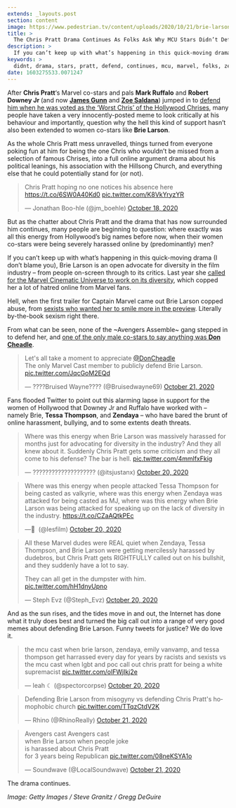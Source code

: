 ```yaml
--- 
extends: _layouts.post 
section: content 
image: https://www.pedestrian.tv/content/uploads/2020/10/21/brie-larson-chris-pratt-fb.jpg 
title: > 
  The Chris Pratt Drama Continues As Folks Ask Why MCU Stars Didn’t Defend Brie Larson Like This 
description: > 
  If you can’t keep up with what’s happening in this quick-moving drama (I don’t blame you), Brie Larson is an open advocate for diversity in the film industry – from people on-screen through to its critics.Hell, when the first trailer for Captain Marvel came out Brie Larson copped abuse, from sexists who wanted her to smile more in the preview.Let's all take a moment to appreciate @DonCheadleThe only Marvel Cast member to publicly defend Brie Larson.Where was this energy when Brie Larson was massively harassed for months just for advocating for diversity in the industry?Suddenly Chris Pratt gets some criticism and they all come to his defense? 
keywords: > 
  didnt, drama, stars, pratt, defend, continues, mcu, marvel, folks, zendaya, energy, tessa, online, chris, larson, thompson, brie 
date: 1603275533.0071247 
--- 
```

<div><p>After&#160;<strong>Chris Pratt</strong>&#8216;s Marvel co-stars and pals <strong>Mark Ruffalo</strong> and <strong>Robert Downey Jr&#160;</strong>(and now <strong><a href="https://twitter.com/JamesGunn/status/1318665313454489601?s=20" target="_blank" rel="nofollow noopener noreferrer">James Gunn</a></strong> and <a href="https://twitter.com/zoesaldana/status/1318722737053913088" target="_blank" rel="nofollow noopener noreferrer"><strong>Zoe Saldana</strong></a>) jumped in to <a href="https://www.pedestrian.tv/entertainment/chris-pratt-robert-downey-jr-mark-ruffalo-worst-chris/" target="_blank" rel="nofollow noopener noreferrer">defend him when he was voted as the &#8216;Worst Chris&#8217; of the Hollywood Chrises</a>, many people have taken a very innocently-posted meme to look critically at his behaviour and importantly, question why the hell this kind of support hasn&#8217;t also been extended to women co-stars like <strong>Brie Larson</strong>.</p><p class="brightcove-video-related"></p>
<p class="bightcove-close-video-cross" alt="Close video"></p>
<p class="bightcove-close-video-swipe"></p>
<p class="vjs-playlist-player-container">

</p>
<p class="brightcove-video-title"></p>
<p id="ad-slot-mobile-mrec-3220174725" class="ad-slot ad-slot-ad-rendering mrec-cont padd_mrec" width="300" height="250"></p>
 
<p>As the whole Chris Pratt mess unravelled, things turned from everyone poking fun at him for being the one Chris who wouldn&#8217;t be missed from a selection of famous Chrises, into a full online argument drama about his political leanings, his association with the Hillsong Church, and everything else that he could potentially stand for (or not).</p><blockquote class="twitter-tweet">
<p lang="en" dir="ltr">Chris Pratt hoping no one notices his absence here <a href="https://t.co/6SW0A40Kd0">https://t.co/6SW0A40Kd0</a> <a href="https://t.co/K8VkYryzYR">pic.twitter.com/K8VkYryzYR</a></p>
<p>&#8212; Jonathan Boo-hle (@jm_boehle) <a href="https://twitter.com/jm_boehle/status/1317865966861156352?ref_src=twsrc%5Etfw">October 18, 2020</a></p></blockquote><p></p><p>But as the chatter about Chris Pratt and the drama that has now surrounded him continues, many people are beginning to question: where exactly was all this energy from Hollywood&#8217;s big names before now, when their women co-stars were being severely harassed online by (predominantly) men?</p><p>If you can&#8217;t keep up with what&#8217;s happening in this quick-moving drama (I don&#8217;t blame you), Brie Larson is an open advocate for diversity in the film industry &#8211; from people on-screen through to its critics. Last year she <a href="https://variety.com/2019/film/news/brie-larson-marvel-diversity-representation-1203198196/" target="_blank" rel="nofollow noopener noreferrer">called for the Marvel Cinematic Universe to work on its diversity</a>, which copped her a lot of hatred online from Marvel fans.</p> <p id="ad-slot-out-of-page-mobile-2164576707" class="ad-slot ad-slot-ad-rendering padd_mrec ad-slot-out-of-page ad-slot-out-of-page-mobile"></p>
 
<p>Hell, when the first trailer for&#160;Captain Marvel came out Brie Larson copped abuse, from <a href="https://www.pedestrian.tv/film-tv/captain-marvel-brie-larson-smile-sexism-response/" target="_blank" rel="nofollow noopener noreferrer">sexists who wanted her to smile more in the preview</a>. Literally by-the-book sexism right there.</p> <p id="ad-slot-mobile-mrec-1920425129" class="ad-slot ad-slot-ad-rendering mrec-cont padd_mrec" width="300" height="250"></p>
 
<p>From what can be seen, none of the ~Avengers Assemble~ gang stepped in to defend her, and <a href="https://www.indiewire.com/2019/05/don-cheadle-brie-larson-body-language-expert-criticism-1202130256/" target="_blank" rel="nofollow noopener noreferrer">one of the only male co-stars to say anything was&#160;<strong>Don Cheadle</strong></a>.</p><blockquote class="twitter-tweet">
<p lang="en" dir="ltr">Let's all take a moment to appreciate <a href="https://twitter.com/DonCheadle?ref_src=twsrc%5Etfw">@DonCheadle</a> <br>The only Marvel Cast member to publicly defend Brie Larson. <a href="https://t.co/JqcGoM2EQd">pic.twitter.com/JqcGoM2EQd</a></p>
<p>&#8212; ????Bruised Wayne???? (@Bruisedwayne69) <a href="https://twitter.com/Bruisedwayne69/status/1318708814070374400?ref_src=twsrc%5Etfw">October 21, 2020</a></p></blockquote><p></p><p>Fans flooded Twitter to point out this alarming lapse in support for the women of Hollywood that Downey Jr and Ruffalo have worked with &#8211; namely Brie,&#160;<strong>Tessa Thompson</strong>, and&#160;<strong>Zendaya</strong> &#8211; who have bared the brunt of online harassment, bullying, and to some extents death threats.</p><blockquote class="twitter-tweet">
<p lang="en" dir="ltr">Where was this energy when Brie Larson was massively harassed for months just for advocating for diversity in the industry? And they all knew about it. Suddenly Chris Pratt gets some criticism and they all come to his defense? The bar is hell. <a href="https://t.co/4mmlfxFkig">pic.twitter.com/4mmlfxFkig</a></p>
<p>&#8212; ???????????????????? (@itsjustanx) <a href="https://twitter.com/itsjustanx/status/1318679314745929729?ref_src=twsrc%5Etfw">October 20, 2020</a></p></blockquote><p></p><blockquote class="twitter-tweet">
<p lang="en" dir="ltr">Where was this energy when people attacked Tessa Thompson for being casted as valkyrie, where was this energy when Zendaya was attacked for being casted as MJ, where was this energy when Brie Larson was being attacked for speaking up on the lack of diversity in the industry. <a href="https://t.co/CZaAQtkPEc">https://t.co/CZaAQtkPEc</a></p>
<p>&#8212; &#1611; (@Iesfilm) <a href="https://twitter.com/Iesfilm/status/1318673980702650368?ref_src=twsrc%5Etfw">October 20, 2020</a></p></blockquote><p></p><blockquote class="twitter-tweet">
<p lang="en" dir="ltr">All these Marvel dudes were REAL quiet when Zendaya, Tessa Thompson, and Brie Larson were getting mercilessly harassed by dudebros, but Chris Pratt gets RIGHTFULLY called out on his bullshit, and they suddenly have a lot to say. </p>
<p>They can all get in the dumpster with him. <a href="https://t.co/hH1dnyUpno">pic.twitter.com/hH1dnyUpno</a></p>
<p>&#8212; Steph Evz (@Steph_Evz) <a href="https://twitter.com/Steph_Evz/status/1318697802738794496?ref_src=twsrc%5Etfw">October 20, 2020</a></p></blockquote><p></p><p>And as the sun rises, and the tides move in and out, the Internet has done what it truly does best and turned the big call out into a range of very good memes about defending Brie Larson. Funny tweets for justice? We do love it.</p><blockquote class="twitter-tweet">
<p lang="en" dir="ltr">the mcu cast when brie larson, zendaya, emily vanvamp, and tessa thompson get harrassed every day for years by racists and sexists vs the mcu cast when lgbt and poc call out chris pratt for being a white supremacist <a href="https://t.co/olFWjIkj2e">pic.twitter.com/olFWjIkj2e</a></p>
<p>&#8212; leah &#9790; (@spectorcorpse) <a href="https://twitter.com/spectorcorpse/status/1318689374855438344?ref_src=twsrc%5Etfw">October 20, 2020</a></p></blockquote><p></p><blockquote class="twitter-tweet">
<p lang="en" dir="ltr">Defending Brie Larson from misogyny vs defending Chris Pratt's homophobic church <a href="https://t.co/TTqzCtdV2K">pic.twitter.com/TTqzCtdV2K</a></p>
<p>&#8212; Rhino (@RhinoReally) <a href="https://twitter.com/RhinoReally/status/1318711839388168193?ref_src=twsrc%5Etfw">October 21, 2020</a></p></blockquote><p></p><blockquote class="twitter-tweet">
<p lang="en" dir="ltr">Avengers cast Avengers cast<br>when Brie Larson when people joke<br>is harassed about Chris Pratt<br>for 3 years being Republican <a href="https://t.co/08neKSYA1o">pic.twitter.com/08neKSYA1o</a></p>
<p>&#8212; Soundwave (@LocalSoundwave) <a href="https://twitter.com/LocalSoundwave/status/1318717062878023682?ref_src=twsrc%5Etfw">October 21, 2020</a></p></blockquote><p></p><p>The drama continues.</p> <i>Image:
Getty Images / Steve Granitz / Gregg DeGuire </i><br>
 
</div>